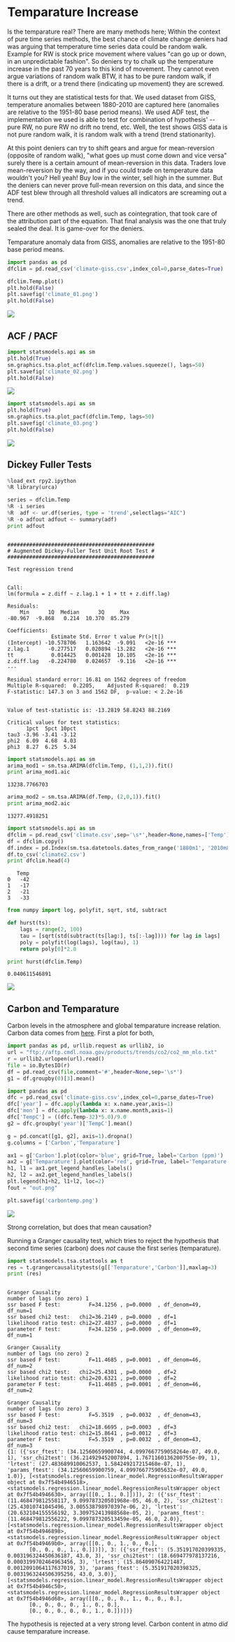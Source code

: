 # Temparature Increase

Is the temparature real? There are many methods here; Within the
context of pure time series methods, the best chance of climate change
deniers had was arguing that temperature time series data could be
random walk. Example for RW is stock price movement where values "can
go up or down, in an unpredictable fashion". So deniers try to chalk
up the temperature increase in the past 70 years to this kind of
movement. They cannot even argue variations of random walk BTW, it has
to be pure random walk, if there is a drift, or a trend there
(indicating up movement) they are screwed.

It turns out they are statistical tests for that. We used dataset from
GISS, temperature anomalies between 1880-2010 are captured here
(anomalies are relative to the 1951-80 base period means). We used ADF
test, the implementation we used is able to test for combination of
hypothesis' -- pure RW, no pure RW no drift no trend, etc. Well, the
test shows GISS data is not pure random walk, it is random walk with a
trend (trend stationarity).

At this point deniers can try to shift gears and argue for
mean-reversion (opposite of random walk), "what goes up must come down
and vice versa" surely there is a certain amount of mean-reversion in
this data. Traders love mean-reversion by the way, and if you could
trade on temperature data wouldn't you? Hell yeah! Buy low in the
winter, sell high in the summer. But the deniers can never prove
full-mean reversion on this data, and since the ADF test blew through
all threshold values all indicators are screaming out a trend.

There are other methods as well, such as cointegration, that took care
of the attribution part of the equation. That final analysis was the
one that truly sealed the deal. It is game-over for the deniers.

Temparature anomaly data from GISS, anomalies are relative to the
1951-80 base period means.

```python
import pandas as pd
dfclim = pd.read_csv('climate-giss.csv',index_col=0,parse_dates=True)
```

```python
dfclim.Temp.plot()
plt.hold(False)
plt.savefig('climate_01.png')
plt.hold(False)
```

![](climate_01.png)

## ACF / PACF

```python
import statsmodels.api as sm
plt.hold(True)
sm.graphics.tsa.plot_acf(dfclim.Temp.values.squeeze(), lags=50)
plt.savefig('climate_02.png')
plt.hold(False)
```

![](climate_02.png)


```python
import statsmodels.api as sm
plt.hold(True)
sm.graphics.tsa.plot_pacf(dfclim.Temp, lags=50)
plt.savefig('climate_03.png')
plt.hold(False)
```

![](climate_03.png)

## Dickey Fuller Tests


```python
%load_ext rpy2.ipython
%R library(urca)
```

```python
series = dfclim.Temp
%R -i series
%R  adf <- ur.df(series, type = 'trend',selectlags="AIC")
%R -o adfout adfout <- summary(adf)
print adfout
```

```text

############################################### 
# Augmented Dickey-Fuller Test Unit Root Test # 
############################################### 

Test regression trend 


Call:
lm(formula = z.diff ~ z.lag.1 + 1 + tt + z.diff.lag)

Residuals:
    Min      1Q  Median      3Q     Max 
-80.967  -9.868   0.214  10.370  85.279 

Coefficients:
              Estimate Std. Error t value Pr(>|t|)    
(Intercept) -10.578706   1.163642  -9.091   <2e-16 ***
z.lag.1      -0.277517   0.020894 -13.282   <2e-16 ***
tt            0.014425   0.001428  10.105   <2e-16 ***
z.diff.lag   -0.224780   0.024657  -9.116   <2e-16 ***
---

Residual standard error: 16.81 on 1562 degrees of freedom
Multiple R-squared:  0.2205,	Adjusted R-squared:  0.219 
F-statistic: 147.3 on 3 and 1562 DF,  p-value: < 2.2e-16


Value of test-statistic is: -13.2819 58.8243 88.2169 

Critical values for test statistics: 
      1pct  5pct 10pct
tau3 -3.96 -3.41 -3.12
phi2  6.09  4.68  4.03
phi3  8.27  6.25  5.34

```


```python
import statsmodels.api as sm
arima_mod1 = sm.tsa.ARIMA(dfclim.Temp, (1,1,2)).fit()
print arima_mod1.aic
```

```text
13238.7766703
```

```python
arima_mod2 = sm.tsa.ARIMA(df.Temp, (2,0,1)).fit()
print arima_mod2.aic
```

```text
13277.4918251
```

```python
import statsmodels.api as sm
dfclim = pd.read_csv('climate.csv',sep='\s*',header=None,names=['Temp'])
df = dfclim.copy()
df.index = pd.Index(sm.tsa.datetools.dates_from_range('1880m1', '2010m8'))
df.to_csv('climate2.csv')
print dfclim.head(4)
```

```text
   Temp
0   -42
1   -17
2   -21
3   -33
```

```python
from numpy import log, polyfit, sqrt, std, subtract

def hurst(ts):
    lags = range(2, 100)
    tau = [sqrt(std(subtract(ts[lag:], ts[:-lag]))) for lag in lags]
    poly = polyfit(log(lags), log(tau), 1)
    return poly[0]*2.0

print hurst(dfclim.Temp)
```

```text
0.040611546891
```

![](climate_01.png)

<a name='carbon'/>

## Carbon and Temparature

Carbon levels in the atmosphere and global temparature increase relation.
Carbon data comes from [here](https://climate.nasa.gov/vital-signs/carbon-dioxide/).
First a plot for both,

```python
import pandas as pd, urllib.request as urllib2, io
url = "ftp://aftp.cmdl.noaa.gov/products/trends/co2/co2_mm_mlo.txt"
r = urllib2.urlopen(url).read()
file = io.BytesIO(r)
df = pd.read_csv(file,comment='#',header=None,sep='\s*')
g1 = df.groupby(0)[3].mean()
```

```python
import pandas as pd
dfc = pd.read_csv('climate-giss.csv',index_col=0,parse_dates=True)
dfc['year'] = dfc.apply(lambda x: x.name.year,axis=1)
dfc['mon'] = dfc.apply(lambda x: x.name.month,axis=1)
dfc['TempC'] = ((dfc.Temp-32)*5.0)/9.0
g2 = dfc.groupby('year')['TempC'].mean()
```

```python
g = pd.concat([g1, g2], axis=1).dropna()
g.columns = ['Carbon','Temparature']

ax1 = g['Carbon'].plot(color='blue', grid=True, label='Carbon (ppm)')
ax2 = g['Temparature'].plot(color='red', grid=True, label='Temparature (C)',secondary_y=True)
h1, l1 = ax1.get_legend_handles_labels()
h2, l2 = ax2.get_legend_handles_labels()
plt.legend(h1+h2, l1+l2, loc=2)
fout = "out.png"

plt.savefig('carbontemp.png')
```

![](carbontemp.png)

Strong correlation, but does that mean causation?

Running a Granger causality test, which tries to reject the hypothesis
that second time series (carbon) does *not* cause the first series
(temparature).

```python
import statsmodels.tsa.stattools as t
res = t.grangercausalitytests(g[['Temparature','Carbon']],maxlag=3)
print (res)
```

```text

Granger Causality
number of lags (no zero) 1
ssr based F test:         F=34.1256 , p=0.0000  , df_denom=49, df_num=1
ssr based chi2 test:   chi2=36.2149 , p=0.0000  , df=1
likelihood ratio test: chi2=27.4837 , p=0.0000  , df=1
parameter F test:         F=34.1256 , p=0.0000  , df_denom=49, df_num=1

Granger Causality
number of lags (no zero) 2
ssr based F test:         F=11.4685 , p=0.0001  , df_denom=46, df_num=2
ssr based chi2 test:   chi2=25.4301 , p=0.0000  , df=2
likelihood ratio test: chi2=20.6321 , p=0.0000  , df=2
parameter F test:         F=11.4685 , p=0.0001  , df_denom=46, df_num=2

Granger Causality
number of lags (no zero) 3
ssr based F test:         F=5.3519  , p=0.0032  , df_denom=43, df_num=3
ssr based chi2 test:   chi2=18.6695 , p=0.0003  , df=3
likelihood ratio test: chi2=15.8641 , p=0.0012  , df=3
parameter F test:         F=5.3519  , p=0.0032  , df_denom=43, df_num=3
{1: ({'ssr_ftest': (34.12560659900744, 4.0997667759058264e-07, 49.0, 1), 'ssr_chi2test': (36.214929452007894, 1.7671160136200755e-09, 1), 'lrtest': (27.483689910062537, 1.584249217215468e-07, 1), 'params_ftest': (34.12560659900759, 4.099766775905632e-07, 49.0, 1.0)}, [<statsmodels.regression.linear_model.RegressionResultsWrapper object at 0x7f54b4946518>, <statsmodels.regression.linear_model.RegressionResultsWrapper object at 0x7f54b4946630>, array([[0., 1., 0.]])]), 2: ({'ssr_ftest': (11.468479812558117, 9.099787320501968e-05, 46.0, 2), 'ssr_chi2test': (25.43010741045496, 3.005538798970397e-06, 2), 'lrtest': (20.632104155556192, 3.309752413988568e-05, 2), 'params_ftest': (11.468479812556222, 9.099787320513459e-05, 46.0, 2.0)}, [<statsmodels.regression.linear_model.RegressionResultsWrapper object at 0x7f54b4946898>, <statsmodels.regression.linear_model.RegressionResultsWrapper object at 0x7f54b49469b0>, array([[0., 0., 1., 0., 0.],
       [0., 0., 0., 1., 0.]])]), 3: ({'ssr_ftest': (5.351917020399335, 0.003196324450636187, 43.0, 3), 'ssr_chi2test': (18.669477978137216, 0.0003199702464963456, 3), 'lrtest': (15.864090764221487, 0.0012091064117637019, 3), 'params_ftest': (5.351917020398325, 0.0031963244506395256, 43.0, 3.0)}, [<statsmodels.regression.linear_model.RegressionResultsWrapper object at 0x7f54b4946c50>, <statsmodels.regression.linear_model.RegressionResultsWrapper object at 0x7f54b4946d68>, array([[0., 0., 0., 1., 0., 0., 0.],
       [0., 0., 0., 0., 1., 0., 0.],
       [0., 0., 0., 0., 0., 1., 0.]])])}
```

The hypothesis is rejected at a very strong level. Carbon content in
atmo *did* cause temparature increase.
